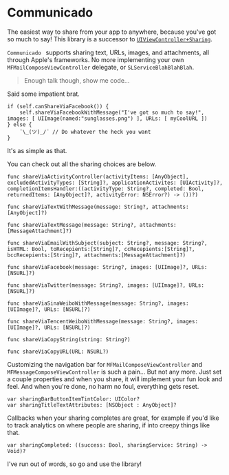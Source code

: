 Communicado
========================

The easiest way to share from your app to anywhere, because you've got so much to say! This library is a successor to [`UIViewController+Sharing`](https://github.com/mergesort/UIViewController-Sharing).

`Communicado ` supports sharing text, URLs, images, and attachments, all through Apple's frameworks. No more implementing your own `MFMailComposeViewController` delegate, or `SLServiceBlahBlahBlah`.

> Enough talk though, show me code...

Said some impatient brat.

    if (self.canShareViaFacebook()) {
        self.shareViaFacebookWithMessage("I've got so much to say!", images: [ UIImage(named:"sunglasses.png") ], URLs: [ myCoolURL ])
    } else {
        ¯\_(ツ)_/¯ // Do whatever the heck you want
    }

It's as simple as that.

You can check out all the sharing choices are below.

```
func shareViaActivityController(activityItems: [AnyObject], excludedActivityTypes: [String]?, applicationActivites: [UIActivity]?, completionItemsHandler:((activityType: String?, completed: Bool, returnedItems: [AnyObject]?, activityError: NSError?) -> ())?)

func shareViaTextWithMessage(message: String?, attachments: [AnyObject]?)

func shareViaTextMessage(message: String?, attachments:[MessageAttachment]?)

func shareViaEmailWithSubject(subject: String?, message: String?, isHTML: Bool, toRecepients:[String]?, ccRecepients:[String]?, bccRecepients:[String]?, attachments:[MessageAttachment]?)

func shareViaFacebook(message: String?, images: [UIImage]?, URLs: [NSURL]?)

func shareViaTwitter(message: String?, images: [UIImage]?, URLs: [NSURL]?)

func shareViaSinaWeiboWithMessage(message: String?, images: [UIImage]?, URLs: [NSURL]?)

func shareViaTencentWeiboWithMessage(message: String?, images: [UIImage]?, URLs: [NSURL]?)

func shareViaCopyString(string: String?)

func shareViaCopyURL(URL: NSURL?)
```

Customizing the navigation bar for `MFMailComposeViewController` and `MFMessageComposeViewController` is such a pain... But not any more. Just set a couple properties and when you share, it will implement your fun look and feel. And when you're done, no harm no foul, everything gets reset.

```
var sharingBarButtonItemTintColor: UIColor?
var sharingTitleTextAttributes: [NSObject : AnyObject]?
```

Callbacks when your sharing completes are great, for example if you'd like to track analytics on where people are sharing, if into creepy things like that.

```
var sharingCompleted: ((success: Bool, sharingService: String) -> Void)?
```

I've run out of words, so go and use the library!